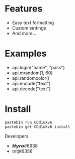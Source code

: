 # Features
* Easy text formatting
* Custom settings
* And more...

# Examples
* api.login("name", "pass")
* api.mrandom(1, 60)
* api.randomcolor()
* api.encode("text")
* api.decode("text")

# Install
```
pastebin run CDd1uXv6
pastebin get CDd1uXv6 install
```

Developers
* 𝙃𝙮𝙧𝙤#8938
* tntj#6356
